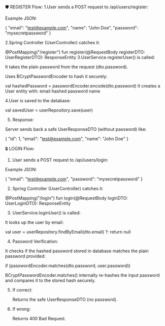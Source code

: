 🛡 REGISTER Flow:
1.User sends a POST request to /api/users/register:

Example JSON:

{
  "email": "test@example.com",
  "name": "John Doe",
  "password": "mysecretpassword"
}

2.Spring Controller (UserController) catches it:


@PostMapping("/register")
fun register(@RequestBody registerDTO: UserRegisterDTO): ResponseEntity<UserResponseDTO>
3.UserService.registerUser() is called:

It takes the plain password from the request (dto.password).

Uses BCryptPasswordEncoder to hash it securely:

val hashedPassword = passwordEncoder.encode(dto.password)
It creates a User entity with:
email
hashed password
name

4.User is saved to the database:

val savedUser = userRepository.save(user)

5. Response:

Server sends back a safe UserResponseDTO (without password) like:

{
  "id": 1,
  "email": "test@example.com",
  "name": "John Doe"
}

🔒 LOGIN Flow:
1. User sends a POST request to /api/users/login:

Example JSON:

{
  "email": "test@example.com",
  "password": "mysecretpassword"
}

2. Spring Controller (UserController) catches it:

@PostMapping("/login")
fun login(@RequestBody loginDTO: UserLoginDTO): ResponseEntity<UserResponseDTO>

3. UserService.loginUser() is called:

It looks up the user by email:

val user = userRepository.findByEmail(dto.email) ?: return null

4. Password Verification:

It checks if the hashed password stored in database matches the plain password provided:

if (passwordEncoder.matches(dto.password, user.password))

BCryptPasswordEncoder.matches() internally re-hashes the input password and compares it to the stored hash securely.

5. If correct:

    Returns the safe UserResponseDTO (no password).

6. If wrong:

    Returns 400 Bad Request.


